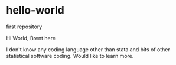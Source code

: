 # hello-world
first repository

Hi World, Brent here

I don't know any coding language other than stata and bits of other statistical software coding. Would like to learn more.
